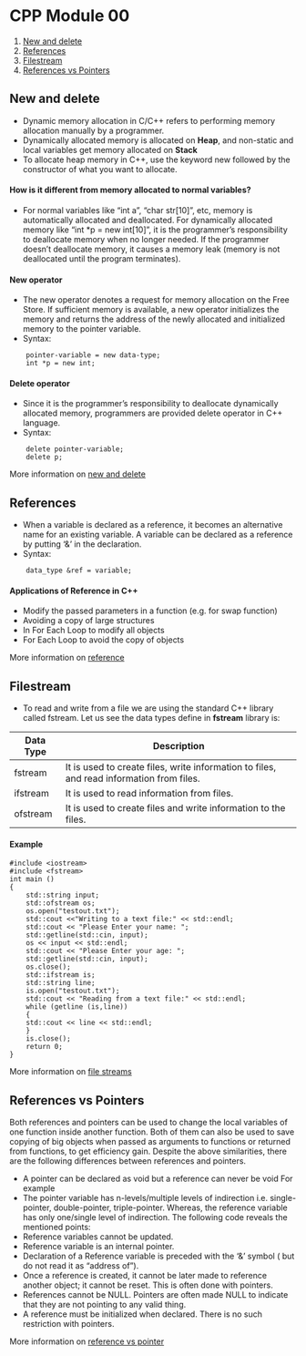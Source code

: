 
# CPP Module 00

1. [New and delete](#new-and-delete)
2. [References](#references)
3. [Filestream](#filestream)
4. [References vs Pointers](#references-vs-pointers)


## <a id="new_delete">New and delete</a>
- Dynamic memory allocation in C/C++ refers to performing memory allocation manually by a programmer. 
- Dynamically allocated memory is allocated on <b>Heap</b>, and non-static and local variables get memory allocated on <b>Stack</b>
- To allocate heap memory in C++, use the keyword new followed by the constructor of what you want to allocate.
#### How is it different from memory allocated to normal variables? 
- For normal variables like “int a”, “char str[10]”, etc, memory is automatically allocated and deallocated. For dynamically allocated memory like “int *p = new int[10]”, it is the programmer’s responsibility to deallocate memory when no longer needed. If the programmer doesn’t deallocate memory, it causes a memory leak (memory is not deallocated until the program terminates). 
#### New operator 
- The new operator denotes a request for memory allocation on the Free Store. If sufficient memory is available, a new operator initializes the memory and returns the address of the newly allocated and initialized memory to the pointer variable. 
- Syntax:
```
    pointer-variable = new data-type;
    int *p = new int; 
```
#### Delete operator
- Since it is the programmer’s responsibility to deallocate dynamically allocated memory, programmers are provided delete operator in C++ language. 
- Syntax:
```
    delete pointer-variable;  
    delete p;
```
More information on <a href = "https://www.geeksforgeeks.org/new-and-delete-operators-in-cpp-for-dynamic-memory/">new and delete</a>

## <a id="References">References</a>
- When a variable is declared as a reference, it becomes an alternative name for an existing variable. A variable can be declared as a reference by putting ‘&’ in the declaration. 
- Syntax:
```
    data_type &ref = variable;
```
#### Applications of Reference in C++
- Modify the passed parameters in a function (e.g. for swap function)
- Avoiding a copy of large structures
- In For Each Loop to modify all objects
- For Each Loop to avoid the copy of objects

More information on <a href = "https://www.geeksforgeeks.org/references-in-cpp/">reference</a>
## <a id="Filestream">Filestream</a>
- To read and write from a file we are using the standard C++ library called fstream. Let us see the data types define in <b>fstream</b> library is:

|Data Type|Description|
|------|--------|
|fstream|It is used to create files, write information to files, and read information from files.|
|ifstream|It is used to read information from files.|
|ofstream|It is used to create files and write information to the files.|

#### Example

```
#include <iostream>  
#include <fstream>  
int main () 
{  
    std::string input;  
    std::ofstream os;  
    os.open("testout.txt");  
    std::cout <<"Writing to a text file:" << std::endl;  
    std::cout << "Please Enter your name: ";   
    std::getline(std::cin, input);  
    os << input << std::endl;  
    std::cout << "Please Enter your age: ";   
    std::getline(std::cin, input); 
    os.close();  
    std::ifstream is;   
    std::string line;  
    is.open("testout.txt");   
    std::cout << "Reading from a text file:" << std::endl;   
    while (getline (is,line))  
    {  
    std::cout << line << std::endl;  
    }      
    is.close();  
    return 0;   
}  
```
More information on <a href = "https://www.javatpoint.com/cpp-files-and-streams">file streams</a>
## <a id="References_vs_Pointers">References vs Pointers</a>
Both references and pointers can be used to change the local variables of one function inside another function. Both of them can also be used to save copying of big objects when passed as arguments to functions or returned from functions, to get efficiency gain. Despite the above similarities, there are the following differences between references and pointers.
- A pointer can be declared as void but a reference can never be void For example
- The pointer variable has n-levels/multiple levels of indirection i.e. single-pointer, double-pointer, triple-pointer. Whereas, the reference variable has only one/single level of indirection. The following code reveals the mentioned points:  
- Reference variables cannot be updated.
- Reference variable is an internal pointer.
- Declaration of a Reference variable is preceded with the ‘&’ symbol ( but do not read it as “address of”).
- Once a reference is created, it cannot be later made to reference another object; it cannot be reset. This is often done with pointers. 
- References cannot be NULL. Pointers are often made NULL to indicate that they are not pointing to any valid thing. 
- A reference must be initialized when declared. There is no such restriction with pointers.

More information on <a href = "https://www.geeksforgeeks.org/references-in-cpp/">reference vs pointer</a>



